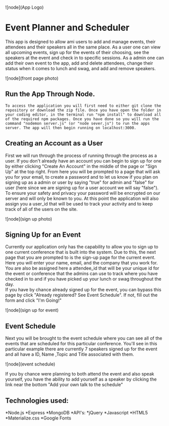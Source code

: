 ![node](App Logo)
 #                                  Event Planner and Scheduler 
  This app is designed to allow ami users to add and manage events, their attendees and their speakers all in the same place. As a user one can view all upcoming events, sign up for the events of their choosing, see the speakers at the event and check in to specific sessions. As a admin one can add their own event to the app, add and delete attendees, change their status when it comes to lunch and swag, and add and remove speakers.  
 
 
 ![node](front page photo)
  
  ##                                 Run the App Through Node. 
    To access the application you will first need to either git clone the repository or download the zip file. Once you have open the folder in your coding editor, in the terminal run "npm install" to download all of the required npm packages. Once you have done so you will run the command "nodemon server.js" (or "node sever.js") to run the apps server. The app will then begin running on localhost:3000. 
    
   ##                             Creating an Account as a User 
   First we will run through the process of running through the process as a user. If you don't already have an account you can begin to sign up for one by either clicking "Create An Account" in the middle of the page or "Sign Up" at the top right. 
   From here you will be prompted to a page that will ask you for your email, to create a password and to let us know if you plan on signing up as a admin or user by saying "true" for admin and "false" for user (here since we are signing up for a user account we will say "false"). To ensure your safety and privacy your password will be encrypted on our server and will only be known to you. At this point the application will also assign you a user_id that will be used to track your activity and to keep track of all of the users on the site. 
   
   ![node](sign up photo)
 
 ##                                 Signing Up for an Event 
  Currently our application only has the capability to allow you to sign up to one current conference that is built into the system. Due to this, the next page that you are prompted to is the sign-up page for the current event. Here you will enter your name, email, and the company that you work for. You are also be assigned here a attendee_id that will be your unique id for the event or conference that the admins can use to track where you have checked in to and if you have picked up your lunch or swag throughout the day.  
  If you have by chance already signed up for the event, you can bypass this page by click "Already registered? See Event Schedule". If not, fill out the form and click "I'm Going!"
 
 ![node](sign up for event)
 
 ##                                     Event Schedule 
  Next you will be brought to the event schedule where you can see all of the events that are scheduled for this particular conference. You'll see in this particular example there are currently 7 speakers signed up for the event and all have a ID, Name ,Topic and Title associated with them. 
   
   ![node](event schedule)
   
   If you by chance were planning to both attend the event and also speak yourself, you have the ability to add yourself as a speaker by clicking the link near the bottom "Add your own talk to the schedule"
 
 
 
 
 
 ## Technologies used:
*Node.js
*Express
*MongoDB
*API's:
*jQuery
*Javascript
*HTML5
*Materialize.css
*Google Fonts
